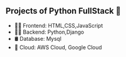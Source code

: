 ## Projects of Python FullStack 👋
- 👩‍💻 Frontend: HTML,CSS,JavaScript
- 👩‍💻 Backend: Python,Django
- 🛢️ Database: Mysql
- 💬 Cloud: AWS Cloud, Google Cloud
